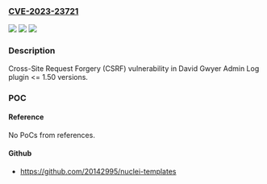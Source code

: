 ### [CVE-2023-23721](https://cve.mitre.org/cgi-bin/cvename.cgi?name=CVE-2023-23721)
![](https://img.shields.io/static/v1?label=Product&message=Admin%20Log&color=blue)
![](https://img.shields.io/static/v1?label=Version&message=n%2Fa%3C%3D%201.50%20&color=brighgreen)
![](https://img.shields.io/static/v1?label=Vulnerability&message=CWE-352%20Cross-Site%20Request%20Forgery%20(CSRF)&color=brighgreen)

### Description

Cross-Site Request Forgery (CSRF) vulnerability in David Gwyer Admin Log plugin <= 1.50 versions.

### POC

#### Reference
No PoCs from references.

#### Github
- https://github.com/20142995/nuclei-templates

